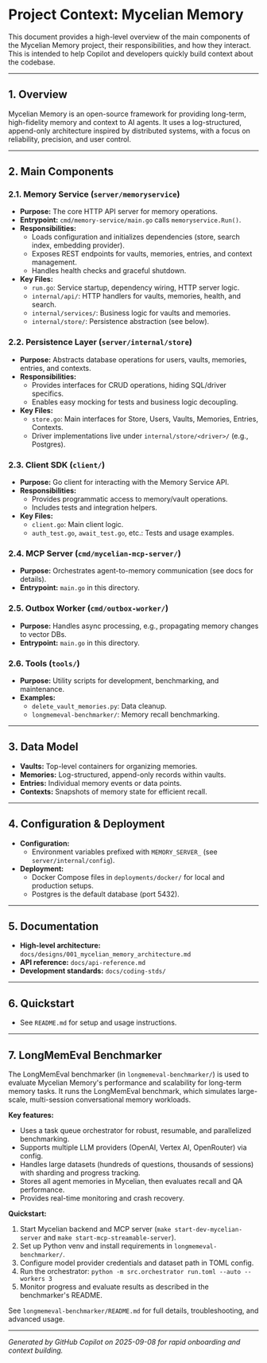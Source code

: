# Project Context: Mycelian Memory

This document provides a high-level overview of the main components of the Mycelian Memory project, their responsibilities, and how they interact. This is intended to help Copilot and developers quickly build context about the codebase.

---

## 1. Overview
Mycelian Memory is an open-source framework for providing long-term, high-fidelity memory and context to AI agents. It uses a log-structured, append-only architecture inspired by distributed systems, with a focus on reliability, precision, and user control.

---

## 2. Main Components

### 2.1. Memory Service (`server/memoryservice`)
- **Purpose:** The core HTTP API server for memory operations.
- **Entrypoint:** `cmd/memory-service/main.go` calls `memoryservice.Run()`.
- **Responsibilities:**
  - Loads configuration and initializes dependencies (store, search index, embedding provider).
  - Exposes REST endpoints for vaults, memories, entries, and context management.
  - Handles health checks and graceful shutdown.
- **Key Files:**
  - `run.go`: Service startup, dependency wiring, HTTP server logic.
  - `internal/api/`: HTTP handlers for vaults, memories, health, and search.
  - `internal/services/`: Business logic for vaults and memories.
  - `internal/store/`: Persistence abstraction (see below).

### 2.2. Persistence Layer (`server/internal/store`)
- **Purpose:** Abstracts database operations for users, vaults, memories, entries, and contexts.
- **Responsibilities:**
  - Provides interfaces for CRUD operations, hiding SQL/driver specifics.
  - Enables easy mocking for tests and business logic decoupling.
- **Key Files:**
  - `store.go`: Main interfaces for Store, Users, Vaults, Memories, Entries, Contexts.
  - Driver implementations live under `internal/store/<driver>/` (e.g., Postgres).

### 2.3. Client SDK (`client/`)
- **Purpose:** Go client for interacting with the Memory Service API.
- **Responsibilities:**
  - Provides programmatic access to memory/vault operations.
  - Includes tests and integration helpers.
- **Key Files:**
  - `client.go`: Main client logic.
  - `auth_test.go`, `await_test.go`, etc.: Tests and usage examples.

### 2.4. MCP Server (`cmd/mycelian-mcp-server/`)
- **Purpose:** Orchestrates agent-to-memory communication (see docs for details).
- **Entrypoint:** `main.go` in this directory.

### 2.5. Outbox Worker (`cmd/outbox-worker/`)
- **Purpose:** Handles async processing, e.g., propagating memory changes to vector DBs.
- **Entrypoint:** `main.go` in this directory.

### 2.6. Tools (`tools/`)
- **Purpose:** Utility scripts for development, benchmarking, and maintenance.
- **Examples:**
  - `delete_vault_memories.py`: Data cleanup.
  - `longmemeval-benchmarker/`: Memory recall benchmarking.

---

## 3. Data Model
- **Vaults:** Top-level containers for organizing memories.
- **Memories:** Log-structured, append-only records within vaults.
- **Entries:** Individual memory events or data points.
- **Contexts:** Snapshots of memory state for efficient recall.

---

## 4. Configuration & Deployment
- **Configuration:**
  - Environment variables prefixed with `MEMORY_SERVER_` (see `server/internal/config`).
- **Deployment:**
  - Docker Compose files in `deployments/docker/` for local and production setups.
  - Postgres is the default database (port 5432).

---

## 5. Documentation
- **High-level architecture:** `docs/designs/001_mycelian_memory_architecture.md`
- **API reference:** `docs/api-reference.md`
- **Development standards:** `docs/coding-stds/`

---

## 6. Quickstart
- See `README.md` for setup and usage instructions.

---

## 7. LongMemEval Benchmarker

The LongMemEval benchmarker (in `longmemeval-benchmarker/`) is used to evaluate Mycelian Memory's performance and scalability for long-term memory tasks. It runs the LongMemEval benchmark, which simulates large-scale, multi-session conversational memory workloads.

**Key features:**
- Uses a task queue orchestrator for robust, resumable, and parallelized benchmarking.
- Supports multiple LLM providers (OpenAI, Vertex AI, OpenRouter) via config.
- Handles large datasets (hundreds of questions, thousands of sessions) with sharding and progress tracking.
- Stores all agent memories in Mycelian, then evaluates recall and QA performance.
- Provides real-time monitoring and crash recovery.

**Quickstart:**
1. Start Mycelian backend and MCP server (`make start-dev-mycelian-server` and `make start-mcp-streamable-server`).
2. Set up Python venv and install requirements in `longmemeval-benchmarker/`.
3. Configure model provider credentials and dataset path in TOML config.
4. Run the orchestrator: `python -m src.orchestrator run.toml --auto --workers 3`
5. Monitor progress and evaluate results as described in the benchmarker's README.

See `longmemeval-benchmarker/README.md` for full details, troubleshooting, and advanced usage.

---

*Generated by GitHub Copilot on 2025-09-08 for rapid onboarding and context building.*
